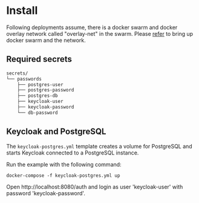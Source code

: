 # Install
Following deployments assume, there is a docker swarm and docker overlay network called "overlay-net" in the swarm. Please [refer](https://github.com/hackcoderr/iudx-deployment/blob/keycloak/docs/swarm-setup.md) to bring up docker swarm and the network.

## Required secrets

```sh
secrets/
└── passwords
    ├── postgres-user
    ├── postgres-password
    ├── postgres-db
    ├── keycloak-user
    ├── keycloak-password
    └── db-password
 ```
    
    
    

## Keycloak and PostgreSQL
The `keycloak-postgres.yml` template creates a volume for PostgreSQL and starts Keycloak connected to a PostgreSQL instance.

Run the example with the following command:

    docker-compose -f keycloak-postgres.yml up

Open http://localhost:8080/auth and login as user 'keycloak-user' with password 'keycloak-password'.

